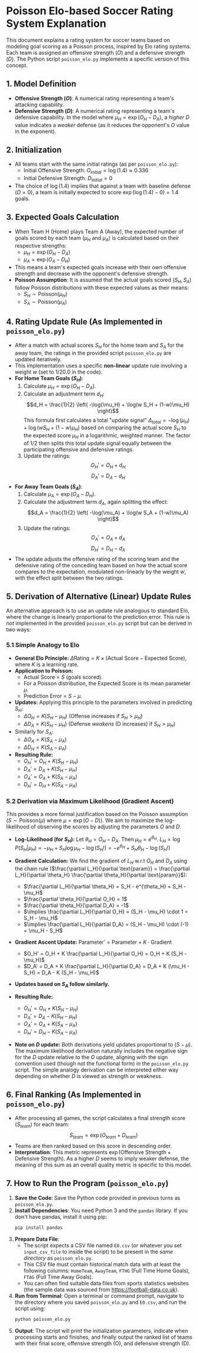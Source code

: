 # Poisson Elo-based Soccer Rating System Explanation

This document explains a rating system for soccer teams based on modeling goal scoring as a Poisson process, inspired by Elo rating systems. Each team is assigned an offensive strength ($O$) and a defensive strength ($D$). The Python script `poisson_elo.py` implements a specific version of this concept.

## 1. Model Definition

* **Offensive Strength ($O$)**: A numerical rating representing a team's attacking capability.
* **Defensive Strength ($D$)**: A numerical rating representing a team's defensive capability. In the model where $\mu_H = \exp(O_H - D_A)$, a *higher* $D$ value indicates a *weaker* defense (as it reduces the opponent's $O$ value in the exponent).

## 2. Initialization

* All teams start with the same initial ratings (as per `poisson_elo.py`):
    * Initial Offensive Strength: $O_{initial} = \log(1.4) \approx 0.336$
    * Initial Defensive Strength: $D_{initial} = 0$
* The choice of $\log(1.4)$ implies that against a team with baseline defense ($D=0$), a team is initially expected to score $\exp(\log(1.4) - 0) = 1.4$ goals.

## 3. Expected Goals Calculation

* When Team H (Home) plays Team A (Away), the expected number of goals scored by each team ($\mu_H$ and $\mu_A$) is calculated based on their respective strengths:
    * $\mu_H = \exp(O_H - D_A)$
    * $\mu_A = \exp(O_A - D_H)$
* This means a team's expected goals increase with their own offensive strength and decrease with the opponent's defensive strength.
* **Poisson Assumption**: It is assumed that the actual goals scored ($S_H, S_A$) follow Poisson distributions with these expected values as their means:
    * $S_H \sim \text{Poisson}(\mu_H)$
    * $S_A \sim \text{Poisson}(\mu_A)$

## 4. Rating Update Rule (As Implemented in `poisson_elo.py`)

* After a match with actual scores $S_H$ for the home team and $S_A$ for the away team, the ratings in the provided script `poisson_elo.py` are updated iteratively.
* This implementation uses a specific **non-linear** update rule involving a weight $w$ (set to $1/20.0$ in the code).
* **For Home Team Goals ($S_H$)**:
    1. Calculate $\mu_H = \exp(O_H - D_A)$.
    2. Calculate an adjustment term $d_H$:
       $$d_H = \frac{1}{2} \left( -\log(\mu_H) + \log(w S_H + (1-w)\mu_H) \right)$$
       This formula first calculates a total "update signal" $\Delta_{total} = -\log(\mu_H) + \log(w S_H + (1-w)\mu_H)$ based on comparing the actual score $S_H$ to the expected score $\mu_H$ in a logarithmic, weighted manner.
       The factor of $1/2$ then splits this total update signal equally between the participating offensive and defensive ratings.
    3. Update the ratings:
       $$O_H' = O_H + d_H$$
       $$D_A' = D_A - d_H$$
* **For Away Team Goals ($S_A$)**:
    1. Calculate $\mu_A = \exp(O_A - D_H)$.
    2. Calculate the adjustment term $d_A$, again splitting the effect:
       $$d_A = \frac{1}{2} \left( -\log(\mu_A) + \log(w S_A + (1-w)\mu_A) \right)$$
    3. Update the ratings:
       $$O_A' = O_A + d_A$$
       $$D_H' = D_H - d_A$$
* The update adjusts the offensive rating of the scoring team and the defensive rating of the conceding team based on how the actual score compares to the expectation, modulated non-linearly by the weight $w$, with the effect split between the two ratings.

## 5. Derivation of Alternative (Linear) Update Rules

An alternative approach is to use an update rule analogous to standard Elo, where the change is linearly proportional to the prediction error. This rule is *not* implemented in the provided `poisson_elo.py` script but can be derived in two ways:

### 5.1 Simple Analogy to Elo

* **General Elo Principle:** $\Delta \text{Rating} = K \times (\text{Actual Score} - \text{Expected Score})$, where $K$ is a learning rate.
* **Application to Poisson:**
    * Actual Score = $S$ (goals scored).
    * For a Poisson distribution, the Expected Score is its mean parameter $\mu$.
    * Prediction Error = $S - \mu$.
* **Updates:** Applying this principle to the parameters involved in predicting $S_H$:
    * $\Delta O_H = K (S_H - \mu_H)$ (Offense increases if $S_H > \mu_H$)
    * $\Delta D_A = K (S_H - \mu_H)$ (Defense *weakens* (D increases) if $S_H > \mu_H$)
* Similarly for $S_A$:
    * $\Delta O_A = K (S_A - \mu_A)$
    * $\Delta D_H = K (S_A - \mu_A)$
* **Resulting Rule:**
    * $O_H' = O_H + K (S_H - \mu_H)$
    * $D_A' = D_A + K (S_H - \mu_H)$
    * $O_A' = O_A + K (S_A - \mu_A)$
    * $D_H' = D_H + K (S_A - \mu_A)$

### 5.2 Derivation via Maximum Likelihood (Gradient Ascent)

This provides a more formal justification based on the Poisson assumption ($S \sim \text{Poisson}(\mu)$ where $\mu = \exp(O-D)$). We aim to maximize the log-likelihood of observing the scores by adjusting the parameters $O$ and $D$.

* **Log-Likelihood (for $S_H$):** Let $\theta_H = O_H - D_A$. Then $\mu_H = e^{\theta_H}$.
    $L_H = \log P(S_H | \mu_H) = -\mu_H + S_H \log \mu_H - \log(S_H!) = -e^{\theta_H} + S_H \theta_H - \log(S_H!)$
* **Gradient Calculation:** We find the gradient of $L_H$ w.r.t $O_H$ and $D_A$ using the chain rule ($\frac{\partial L_H}{\partial \text{param}} = \frac{\partial L_H}{\partial \theta_H} \frac{\partial \theta_H}{\partial \text{param}}$):
    * $\frac{\partial L_H}{\partial \theta_H} = S_H - e^{\theta_H} = S_H - \mu_H$
    * $\frac{\partial \theta_H}{\partial O_H} = 1$
    * $\frac{\partial \theta_H}{\partial D_A} = -1$
    * $\implies \frac{\partial L_H}{\partial O_H} = (S_H - \mu_H) \cdot 1 = S_H - \mu_H$
    * $\implies \frac{\partial L_H}{\partial D_A} = (S_H - \mu_H) \cdot (-1) = \mu_H - S_H$
* **Gradient Ascent Update:** $\text{Parameter}' = \text{Parameter} + K \cdot \text{Gradient}$
    * $O_H' = O_H + K \frac{\partial L_H}{\partial O_H} = O_H + K (S_H - \mu_H)$
    * $D_A' = D_A + K \frac{\partial L_H}{\partial D_A} = D_A + K (\mu_H - S_H) = D_A - K (S_H - \mu_H)$
* **Updates based on $S_A$ follow similarly.**
* **Resulting Rule:**
    * $O_H' = O_H + K (S_H - \mu_H)$
    * $D_A' = D_A - K (S_H - \mu_H)$
    * $O_A' = O_A + K (S_A - \mu_A)$
    * $D_H' = D_H - K (S_A - \mu_A)$

* **Note on $D$ update:** Both derivations yield updates proportional to $(S-\mu)$. The maximum likelihood derivation naturally includes the negative sign for the $D$ update relative to the $O$ update, aligning with the sign convention used (though not the functional form) in the `poisson_elo.py` script. The simple analogy derivation can be interpreted either way depending on whether $D$ is viewed as strength or weakness.

## 6. Final Ranking (As Implemented in `poisson_elo.py`)

* After processing all games, the script calculates a final strength score ($S_{team}$) for each team:
    $$S_{team} = \exp(O_{team} + D_{team})$$
* Teams are then ranked based on this score in descending order.
* **Interpretation**: This metric represents $\exp(\text{Offensive Strength} + \text{Defensive Strength})$. As a higher $D$ seems to imply weaker defense, the meaning of this sum as an overall quality metric is specific to this model.

## 7. How to Run the Program (`poisson_elo.py`)

1.  **Save the Code**: Save the Python code provided in previous turns as `poisson_elo.py`.
2.  **Install Dependencies**: You need Python 3 and the `pandas` library. If you don't have pandas, install it using pip:
    ```bash
    pip install pandas
    ```
3.  **Prepare Data File**:
    * The script expects a CSV file named `E0.csv` (or whatever you set `input_csv_file` to inside the script) to be present in the *same directory* as `poisson_elo.py`.
    * This CSV file must contain historical match data with at least the following columns: `HomeTeam`, `AwayTeam`, `FTHG` (Full Time Home Goals), `FTAG` (Full Time Away Goals).
    * You can often find suitable data files from sports statistics websites (the sample data was sourced from https://football-data.co.uk).
4.  **Run from Terminal**: Open a terminal or command prompt, navigate to the directory where you saved `poisson_elo.py` and `E0.csv`, and run the script using:
    ```bash
    python poisson_elo.py
    ```
5.  **Output**: The script will print the initialization parameters, indicate when processing starts and finishes, and finally output the ranked list of teams with their final score, offensive strength (O), and defensive strength (D).
